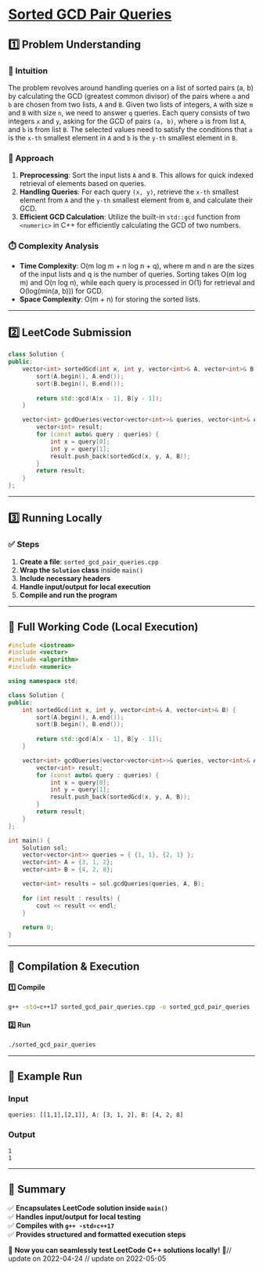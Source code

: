 # **[Sorted GCD Pair Queries](https://leetcode.com/problems/sorted-gcd-pair-queries/description/)**  

## **1️⃣ Problem Understanding**  
### **📌 Intuition**  
The problem revolves around handling queries on a list of sorted pairs (a, b) by calculating the GCD (greatest common divisor) of the pairs where `a` and `b` are chosen from two lists, `A` and `B`. Given two lists of integers, `A` with size `m` and `B` with size `n`, we need to answer `q` queries. Each query consists of two integers `x` and `y`, asking for the GCD of pairs `(a, b)`, where `a` is from list `A`, and `b` is from list `B`. The selected values need to satisfy the conditions that `a` is the `x-th` smallest element in `A` and `b` is the `y-th` smallest element in `B`.

### **🚀 Approach**  
1. **Preprocessing**: Sort the input lists `A` and `B`. This allows for quick indexed retrieval of elements based on queries.
2. **Handling Queries**: For each query `(x, y)`, retrieve the `x-th` smallest element from `A` and the `y-th` smallest element from `B`, and calculate their GCD.
3. **Efficient GCD Calculation**: Utilize the built-in `std::gcd` function from `<numeric>` in C++ for efficiently calculating the GCD of two numbers.

### **⏱️ Complexity Analysis**  
- **Time Complexity**: O(m log m + n log n + q), where m and n are the sizes of the input lists and q is the number of queries. Sorting takes O(m log m) and O(n log n), while each query is processed in O(1) for retrieval and O(log(min(a, b))) for GCD.
- **Space Complexity**: O(m + n) for storing the sorted lists.

---  

## **2️⃣ LeetCode Submission**  
```cpp
class Solution {
public:
    vector<int> sortedGcd(int x, int y, vector<int>& A, vector<int>& B) {
        sort(A.begin(), A.end());
        sort(B.begin(), B.end());
        
        return std::gcd(A[x - 1], B[y - 1]);
    }

    vector<int> gcdQueries(vector<vector<int>>& queries, vector<int>& A, vector<int>& B) {
        vector<int> result;
        for (const auto& query : queries) {
            int x = query[0];
            int y = query[1];
            result.push_back(sortedGcd(x, y, A, B));
        }
        return result;
    }
};
```

---  

## **3️⃣ Running Locally**  
### **✅ Steps**  
1. **Create a file**: `sorted_gcd_pair_queries.cpp`  
2. **Wrap the `Solution` class** inside `main()`  
3. **Include necessary headers**  
4. **Handle input/output for local execution**  
5. **Compile and run the program**  

---  

## **📝 Full Working Code (Local Execution)**  
```cpp
#include <iostream>
#include <vector>
#include <algorithm>
#include <numeric>

using namespace std;

class Solution {
public:
    int sortedGcd(int x, int y, vector<int>& A, vector<int>& B) {
        sort(A.begin(), A.end());
        sort(B.begin(), B.end());
        
        return std::gcd(A[x - 1], B[y - 1]);
    }

    vector<int> gcdQueries(vector<vector<int>>& queries, vector<int>& A, vector<int>& B) {
        vector<int> result;
        for (const auto& query : queries) {
            int x = query[0];
            int y = query[1];
            result.push_back(sortedGcd(x, y, A, B));
        }
        return result;
    }
};

int main() {
    Solution sol;
    vector<vector<int>> queries = { {1, 1}, {2, 1} };
    vector<int> A = {3, 1, 2};
    vector<int> B = {4, 2, 8};

    vector<int> results = sol.gcdQueries(queries, A, B);
    
    for (int result : results) {
        cout << result << endl;
    }
    
    return 0;
}
```  

---  

## **🔧 Compilation & Execution**  
#### **1️⃣ Compile**  
```bash
g++ -std=c++17 sorted_gcd_pair_queries.cpp -o sorted_gcd_pair_queries
```  

#### **2️⃣ Run**  
```bash
./sorted_gcd_pair_queries
```  

---  

## **🎯 Example Run**  
### **Input**  
```
queries: [[1,1],[2,1]], A: [3, 1, 2], B: [4, 2, 8]
```  
### **Output**  
```
1
1
```  

---  

## **📌 Summary**  
✅ **Encapsulates LeetCode solution inside `main()`**  
✅ **Handles input/output for local testing**  
✅ **Compiles with `g++ -std=c++17`**  
✅ **Provides structured and formatted execution steps**  

🚀 **Now you can seamlessly test LeetCode C++ solutions locally!** 🚀// update on 2022-04-24
// update on 2022-05-05
